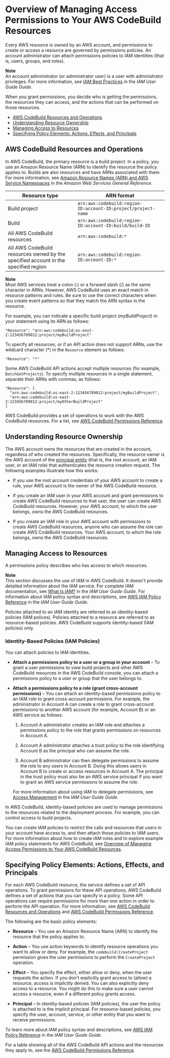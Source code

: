 # Overview of Managing Access Permissions to Your AWS CodeBuild Resources<a name="auth-and-access-control-iam-access-control-identity-based"></a>

Every AWS resource is owned by an AWS account, and permissions to create or access a resource are governed by permissions policies\. An account administrator can attach permissions policies to IAM identities \(that is, users, groups, and roles\)\. 

**Note**  
An account administrator \(or administrator user\) is a user with administrator privileges\. For more information, see [IAM Best Practices](http://docs.aws.amazon.com/IAM/latest/UserGuide/best-practices.html) in the *IAM User Guide Guide*\.

When you grant permissions, you decide who is getting the permissions, the resources they can access, and the actions that can be performed on those resources\.


+ [AWS CodeBuild Resources and Operations](#arn-formats)
+ [Understanding Resource Ownership](#understanding-resource-ownership)
+ [Managing Access to Resources](#managing-access-resources)
+ [Specifying Policy Elements: Actions, Effects, and Principals](#actions-effects-principals)

## AWS CodeBuild Resources and Operations<a name="arn-formats"></a>

In AWS CodeBuild, the primary resource is a build project\. In a policy, you use an Amazon Resource Name \(ARN\) to identify the resource the policy applies to\. Builds are also resources and have ARNs associated with them\. For more information, see [Amazon Resource Names \(ARN\) and AWS Service Namespaces](http://docs.aws.amazon.com/general/latest/gr/aws-arns-and-namespaces.html) in the *Amazon Web Services General Reference*\.


| Resource type | ARN format | 
| --- | --- | 
| Build project |  `arn:aws:codebuild:region-ID:account-ID:project/project-name`  | 
| Build |  `arn:aws:codebuild:region-ID:account-ID:build/build-ID`  | 
|  All AWS CodeBuild resources  |  `arn:aws:codebuild:*`  | 
|  All AWS CodeBuild resources owned by the specified account in the specified region  |  `arn:aws:codebuild:region-ID:account-ID:*`  | 

**Note**  
Most AWS services treat a colon \(:\) or a forward slash \(/\) as the same character in ARNs\. However, AWS CodeBuild uses an exact match in resource patterns and rules\. Be sure to use the correct characters when you create event patterns so that they match the ARN syntax in the resource\.

For example, you can indicate a specific build project \(*myBuildProject*\) in your statement using its ARN as follows:

```
"Resource": "arn:aws:codebuild:us-east-2:123456789012:project/myBuildProject"
```

To specify all resources, or if an API action does not support ARNs, use the wildcard character \(\*\) in the `Resource` element as follows:

```
"Resource": "*"
```

Some AWS CodeBuild API actions accept multiple resources \(for example, `BatchGetProjects`\)\. To specify multiple resources in a single statement, separate their ARNs with commas, as follows:

```
"Resource": [
  "arn:aws:codebuild:us-east-2:123456789012:project/myBuildProject",
  "arn:aws:codebuild:us-east-2:123456789012:project/myOtherBuildProject"
]
```

AWS CodeBuild provides a set of operations to work with the AWS CodeBuild resources\. For a list, see [AWS CodeBuild Permissions Reference](auth-and-access-control-permissions-reference.md)\.

## Understanding Resource Ownership<a name="understanding-resource-ownership"></a>

The AWS account owns the resources that are created in the account, regardless of who created the resources\. Specifically, the resource owner is the AWS account of the [principal entity](http://docs.aws.amazon.com/IAM/latest/UserGuide/id_roles_terms-and-concepts.html) \(that is, the root account, an IAM user, or an IAM role\) that authenticates the resource creation request\. The following examples illustrate how this works:

+ If you use the root account credentials of your AWS account to create a rule, your AWS account is the owner of the AWS CodeBuild resource\.

+ If you create an IAM user in your AWS account and grant permissions to create AWS CodeBuild resources to that user, the user can create AWS CodeBuild resources\. However, your AWS account, to which the user belongs, owns the AWS CodeBuild resources\.

+ If you create an IAM role in your AWS account with permissions to create AWS CodeBuild resources, anyone who can assume the role can create AWS CodeBuild resources\. Your AWS account, to which the role belongs, owns the AWS CodeBuild resources\.

## Managing Access to Resources<a name="managing-access-resources"></a>

A permissions policy describes who has access to which resources\. 

**Note**  
This section discusses the use of IAM in AWS CodeBuild\. It doesn't provide detailed information about the IAM service\. For complete IAM documentation, see [What Is IAM?](http://docs.aws.amazon.com/IAM/latest/UserGuide/introduction.html) in the *IAM User Guide Guide*\. For information about IAM policy syntax and descriptions, see [AWS IAM Policy Reference](http://docs.aws.amazon.com/IAM/latest/UserGuide/reference_policies.html) in the *IAM User Guide Guide*\.

Policies attached to an IAM identity are referred to as identity\-based policies \(IAM polices\)\. Policies attached to a resource are referred to as resource\-based policies\. AWS CodeBuild supports identity\-based \(IAM policies\) only\.

### Identity\-Based Policies \(IAM Policies\)<a name="identity-based-policies"></a>

You can attach policies to IAM identities\. 

+ **Attach a permissions policy to a user or a group in your account** – To grant a user permissions to view build projects and other AWS CodeBuild resources in the AWS CodeBuild console, you can attach a permissions policy to a user or group that the user belongs to\.

+ **Attach a permissions policy to a role \(grant cross\-account permissions\)** – You can attach an identity\-based permissions policy to an IAM role to grant cross\-account permissions\. For example, the administrator in Account A can create a role to grant cross\-account permissions to another AWS account \(for example, Account B\) or an AWS service as follows:

  1. Account A administrator creates an IAM role and attaches a permissions policy to the role that grants permissions on resources in Account A\.

  1. Account A administrator attaches a trust policy to the role identifying Account B as the principal who can assume the role\.

  1. Account B administrator can then delegate permissions to assume the role to any users in Account B\. Doing this allows users in Account B to create or access resources in Account A\. The principal in the trust policy must also be an AWS service principal if you want to grant an AWS service permissions to assume the role\.

  For more information about using IAM to delegate permissions, see [Access Management](http://docs.aws.amazon.com/IAM/latest/UserGuide/access.html) in the *IAM User Guide Guide*\.

In AWS CodeBuild, identity\-based policies are used to manage permissions to the resources related to the deployment process\. For example, you can control access to build projects\.

You can create IAM policies to restrict the calls and resources that users in your account have access to, and then attach those policies to IAM users\. For more information about how to create IAM roles and to explore example IAM policy statements for AWS CodeBuild, see [Overview of Managing Access Permissions to Your AWS CodeBuild Resources](#auth-and-access-control-iam-access-control-identity-based)\. 

## Specifying Policy Elements: Actions, Effects, and Principals<a name="actions-effects-principals"></a>

For each AWS CodeBuild resource, the service defines a set of API operations\. To grant permissions for these API operations, AWS CodeBuild defines a set of actions that you can specify in a policy\. Some API operations can require permissions for more than one action in order to perform the API operation\. For more information, see [AWS CodeBuild Resources and Operations](#arn-formats) and [AWS CodeBuild Permissions Reference](auth-and-access-control-permissions-reference.md)\.

The following are the basic policy elements:

+ **Resource** – You use an Amazon Resource Name \(ARN\) to identify the resource that the policy applies to\.

+ **Action** – You use action keywords to identify resource operations you want to allow or deny\. For example, the `codebuild:CreateProject` permission gives the user permissions to perform the `CreateProject` operation\.

+ **Effect** – You specify the effect, either allow or deny, when the user requests the action\. If you don't explicitly grant access to \(allow\) a resource, access is implicitly denied\. You can also explicitly deny access to a resource\. You might do this to make sure a user cannot access a resource, even if a different policy grants access\.

+ **Principal** – In identity\-based policies \(IAM policies\), the user the policy is attached to is the implicit principal\. For resource\-based policies, you specify the user, account, service, or other entity that you want to receive permissions\.

To learn more about IAM policy syntax and descriptions, see [AWS IAM Policy Reference](http://docs.aws.amazon.com/IAM/latest/UserGuide/reference_policies.html) in the *IAM User Guide Guide*\.

For a table showing all of the AWS CodeBuild API actions and the resources they apply to, see the [AWS CodeBuild Permissions Reference](auth-and-access-control-permissions-reference.md)\.